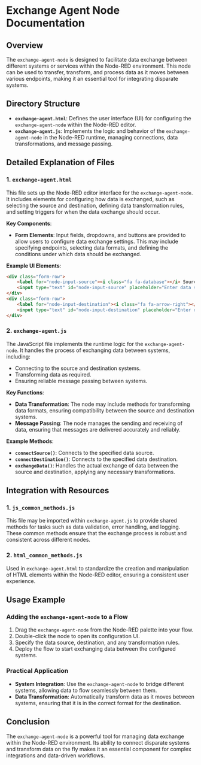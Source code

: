 
# Exchange Agent Node Documentation

## Overview
The `exchange-agent-node` is designed to facilitate data exchange between different systems or services within the Node-RED environment. This node can be used to transfer, transform, and process data as it moves between various endpoints, making it an essential tool for integrating disparate systems.

## Directory Structure

- **`exchange-agent.html`**: Defines the user interface (UI) for configuring the `exchange-agent-node` within the Node-RED editor.
- **`exchange-agent.js`**: Implements the logic and behavior of the `exchange-agent-node` in the Node-RED runtime, managing connections, data transformations, and message passing.

## Detailed Explanation of Files

### 1. `exchange-agent.html`
This file sets up the Node-RED editor interface for the `exchange-agent-node`. It includes elements for configuring how data is exchanged, such as selecting the source and destination, defining data transformation rules, and setting triggers for when the data exchange should occur.

**Key Components**:
- **Form Elements**: Input fields, dropdowns, and buttons are provided to allow users to configure data exchange settings. This may include specifying endpoints, selecting data formats, and defining the conditions under which data should be exchanged.

**Example UI Elements**:
```html
<div class="form-row">
    <label for="node-input-source"><i class="fa fa-database"></i> Source</label>
    <input type="text" id="node-input-source" placeholder="Enter data source">
</div>
<div class="form-row">
    <label for="node-input-destination"><i class="fa fa-arrow-right"></i> Destination</label>
    <input type="text" id="node-input-destination" placeholder="Enter data destination">
</div>
```

### 2. `exchange-agent.js`
The JavaScript file implements the runtime logic for the `exchange-agent-node`. It handles the process of exchanging data between systems, including:
- Connecting to the source and destination systems.
- Transforming data as required.
- Ensuring reliable message passing between systems.

**Key Functions**:
- **Data Transformation**: The node may include methods for transforming data formats, ensuring compatibility between the source and destination systems.
- **Message Passing**: The node manages the sending and receiving of data, ensuring that messages are delivered accurately and reliably.

**Example Methods**:
- **`connectSource()`**: Connects to the specified data source.
- **`connectDestination()`**: Connects to the specified data destination.
- **`exchangeData()`**: Handles the actual exchange of data between the source and destination, applying any necessary transformations.

## Integration with Resources

### 1. `js_common_methods.js`
This file may be imported within `exchange-agent.js` to provide shared methods for tasks such as data validation, error handling, and logging. These common methods ensure that the exchange process is robust and consistent across different nodes.

### 2. `html_common_methods.js`
Used in `exchange-agent.html` to standardize the creation and manipulation of HTML elements within the Node-RED editor, ensuring a consistent user experience.

## Usage Example

### Adding the `exchange-agent-node` to a Flow
1. Drag the `exchange-agent-node` from the Node-RED palette into your flow.
2. Double-click the node to open its configuration UI.
3. Specify the data source, destination, and any transformation rules.
4. Deploy the flow to start exchanging data between the configured systems.

### Practical Application
- **System Integration**: Use the `exchange-agent-node` to bridge different systems, allowing data to flow seamlessly between them.
- **Data Transformation**: Automatically transform data as it moves between systems, ensuring that it is in the correct format for the destination.

## Conclusion
The `exchange-agent-node` is a powerful tool for managing data exchange within the Node-RED environment. Its ability to connect disparate systems and transform data on the fly makes it an essential component for complex integrations and data-driven workflows.

